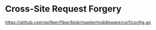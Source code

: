 # Cross-Site Request Forgery

https://github.com/gofiber/fiber/blob/master/middleware/csrf/config.go